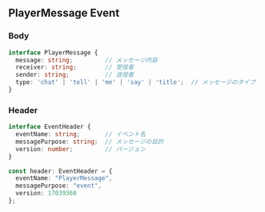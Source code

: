 
## PlayerMessage Event

### Body
```typescript
interface PlayerMessage {
  message: string;         // メッセージ内容
  receiver: string;        // 受信者
  sender: string;          // 送信者
  type: 'chat' | 'tell' | 'me' | 'say' | 'title';  // メッセージのタイプ
}
```

### Header
```typescript
interface EventHeader {
  eventName: string;       // イベント名
  messagePurpose: string;  // メッセージの目的
  version: number;         // バージョン
}

const header: EventHeader = {
  eventName: "PlayerMessage",
  messagePurpose: "event",
  version: 17039360
};
```
